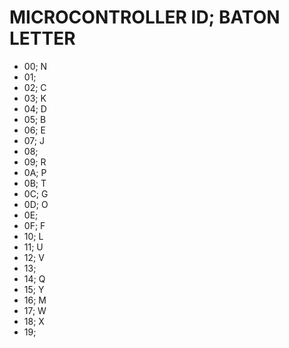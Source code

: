 # MICROCONTROLLER ID; BATON LETTER
- 00; N
- 01;
- 02; C
- 03; K
- 04; D
- 05; B
- 06; E
- 07; J
- 08;
- 09; R
- 0A; P
- 0B; T
- 0C; G
- 0D; O
- 0E;
- 0F; F
- 10; L
- 11; U
- 12; V
- 13;
- 14; Q
- 15; Y
- 16; M
- 17; W
- 18; X
- 19;
